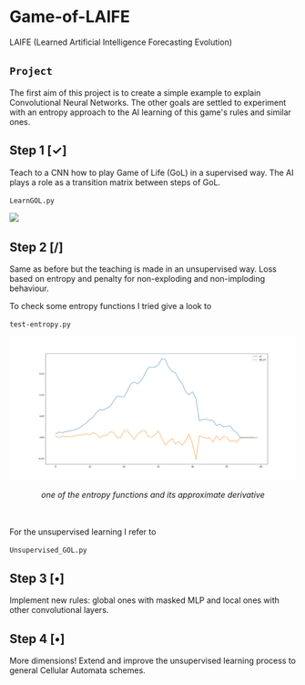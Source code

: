 # Game-of-LAIFE
LAIFE (Learned Artificial Intelligence Forecasting Evolution)


## `Project`

The first aim of this project is to create a simple example to explain Convolutional Neural Networks.
The other goals are settled to experiment with an entropy approach to the AI learning of this game's rules and similar ones. 

## Step 1 [✓]

Teach to a CNN how to play Game of Life (GoL) in a supervised way. The AI plays a role as a transition matrix between steps of GoL.

`LearnGOL.py`

![](/media/AI-GOL-dash.GIF)

## Step 2    [/]

Same as before but the teaching is made in an unsupervised way. Loss based on entropy and penalty for non-exploding and non-imploding behaviour.

To check some entropy functions I tried give a look to

`test-entropy.py`

![](/media/entropy_and_derivative.png)

<p align="center">
  <i>one of the entropy functions and its approximate derivative</i>
</p>
  
<br /><br />
For the unsupervised learning I refer to 

`Unsupervised_GOL.py`

## Step 3 [•]

Implement new rules: global ones with masked MLP and local ones with other convolutional layers.

## Step 4 [•]

More dimensions! Extend and improve the unsupervised learning process to general Cellular Automata schemes.




